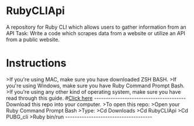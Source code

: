 # RubyCLIApi
A repository for Ruby CLI which allows users to gather information from an API
Task:
Write a code which scrapes data from a website or utilize an API from a public website.
<h1>Instructions</h1>
>If you're using MAC, make sure you have downloaded ZSH BASH.
>If you're using Windows, make sure you have Ruby Command Prompt Bash.
>If you're using any other kind of operating system, make sure you have read through this guide.
#<a href="https://www.ruby-lang.org/en/documentation/installation/">Click here</a>
---------------------------------------
Download this repo into your computer.
>To open this repo: 
>Open your Ruby Command Prompt Bash
>Type:
>Cd Downloads
>Cd RubyCLIApi
>Cd PUBG_cli
>Ruby bin/run
-------------------------------------

